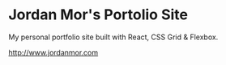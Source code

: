 # Jordan Mor's Portolio Site

My personal portfolio site built with React, CSS Grid & Flexbox.

http://www.jordanmor.com
